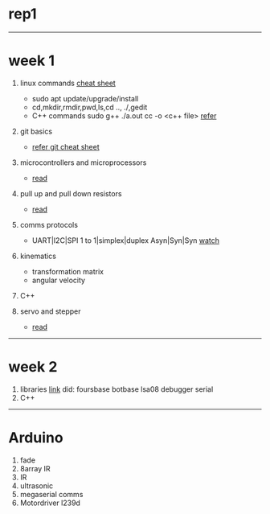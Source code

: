 # rep1
------
# week 1
  1. linux commands
     [cheat sheet](https://www.linuxtrainingacademy.com/linux-commands-cheat-sheet/)
      * sudo apt update/upgrade/install
      * cd,mkdir,rmdir,pwd,ls,cd .., ./<output filename>,gedit <opfilename>
      * C++ commands
        sudo g++ <filename>
        ./a.out
        cc -o <output filename> <c++ file>
        [refer](https://rupinderjeetkaur.wordpress.com/2014/06/20/run-a-cc-program-on-terminal-using-gcc-compiler/)
      
  2. git basics
      * [refer git cheat sheet](/home/arthur/Downloads)
  3. microcontrollers and microprocessors
      * [read](https://electronicsforu.com/resources/difference-between-microprocessor-and-microcontroller)
  4. pull up and pull down resistors
      * [read](https://www.electronics-tutorials.ws/logic/pull-up-resistor.html)
  5. comms protocols
      * UART|I2C|SPI
        1 to 1|simplex|duplex
        Asyn|Syn|Syn
        [watch](https://www.youtube.com/watch?v=IyGwvGzrqp8&t=627s)
  6. kinematics
      * transformation matrix
      * angular velocity
  7. C++
      
  8. servo and stepper
      * [read](https://www.amci.com/industrial-automation-resources/plc-automation-tutorials/stepper-vs-servo/)
 -------
# week 2
  1. libraries
      [link](https://github.com/RoboManipal-9-0/Libraries/tree/master/BotBase)
      did:
      foursbase
      botbase
      lsa08
      debugger serial
  2. C++
 --------
# Arduino
  1. fade
  2. 8array IR
  3. IR
  4. ultrasonic
  5. megaserial comms
  6. Motordriver l239d


